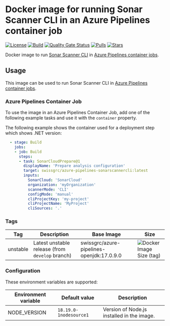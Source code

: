 # Docker image for running Sonar Scanner CLI in an Azure Pipelines container job

<!-- markdownlint-disable MD013 -->
[![License](https://img.shields.io/badge/license-MIT-blue.svg?style=flat-square)](https://github.com/swissgrc/docker-azure-pipelines-sonarscannercli/blob/main/LICENSE) [![Build](https://img.shields.io/github/actions/workflow/status/swissgrc/docker-azure-pipelines-sonarscannercli/publish.yml?branch=develop&style=flat-square)](https://github.com/swissgrc/docker-azure-pipelines-sonarscannercli/actions/workflows/publish.yml) [![Quality Gate Status](https://sonarcloud.io/api/project_badges/measure?project=swissgrc_docker-azure-pipelines-sonarscannercli&metric=alert_status)](https://sonarcloud.io/summary/new_code?id=swissgrc_docker-azure-pipelines-sonarscannercli) [![Pulls](https://img.shields.io/docker/pulls/swissgrc/azure-pipelines-sonarscannercli.svg?style=flat-square)](https://hub.docker.com/r/swissgrc/azure-pipelines-sonarscannercli) [![Stars](https://img.shields.io/docker/stars/swissgrc/azure-pipelines-sonarscannercli.svg?style=flat-square)](https://hub.docker.com/r/swissgrc/azure-pipelines-sonarscannercli)
<!-- markdownlint-restore -->

Docker image to run [Sonar Scanner CLI] in [Azure Pipelines container jobs].

## Usage

This image can be used to run Sonar Scanner CLI in [Azure Pipelines container jobs].

### Azure Pipelines Container Job

To use the image in an Azure Pipelines Container Job, add one of the following example tasks and use it with the `container` property.

The following example shows the container used for a deployment step which shows .NET version:

```yaml
  - stage: Build
    jobs:
    - job: Build
      steps:
      - task: SonarCloudPrepare@1
        displayName: 'Prepare analysis configuration'
        target: swissgrc/azure-pipelines-sonarscannercli:latest
        inputs:
          SonarCloud: 'SonarCloud'
          organization: 'myOrganization'
          scannerMode: 'CLI'
          configMode: 'manual'
          cliProjectKey: 'my-project'
          cliProjectName: 'MyProject'
          cliSources: '.'
```

### Tags

| Tag        | Description                                                                                   | Base Image                                | Size                                                                                                                                     |
|------------|-----------------------------------------------------------------------------------------------|-------------------------------------------|------------------------------------------------------------------------------------------------------------------------------------------|
| unstable   | Latest unstable release (from `develop` branch)                                               | swissgrc/azure-pipelines-openjdk:17.0.9.0 | ![Docker Image Size (tag)](https://img.shields.io/docker/image-size/swissgrc/azure-pipelines-sonarscannercli/unstable?style=flat-square) |

### Configuration

These environment variables are supported:

| Environment variable   | Default value              | Description                                                      |
|------------------------|----------------------------|------------------------------------------------------------------|
| NODE_VERSION           | `18.19.0-1nodesource1`     | Version of Node.js installed in the image.                       |

[Sonar Scanner CLI]: https://docs.sonarqube.org/latest/analysis/scan/sonarscanner/
[Azure Pipelines container jobs]: https://docs.microsoft.com/en-us/azure/devops/pipelines/process/container-phases
